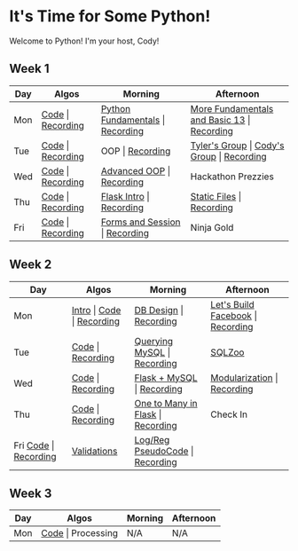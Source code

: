 # It's Time for Some Python!

Welcome to Python! I'm your host, Cody!

## Week 1
 Day | Algos | Morning | Afternoon
 --- | --- | --- | ---
Mon | [Code](https://github.com/StevenCThaller/August_Python_21/blob/main/Algos/W1/D1.js) &#124; [Recording](https://youtu.be/OoiHeWw9Tmc)  | [Python Fundamentals](https://github.com/StevenCThaller/August_Python_21/tree/main/W1/D1/01_Python_Fundamentals) &#124; [Recording](https://youtu.be/lE7igmiMvL4) | [More Fundamentals and Basic 13](https://github.com/StevenCThaller/August_Python_21/tree/main/W1/D1/02_Strings_Dictionaries) &#124; [Recording](https://youtu.be/HuTnrYDxV8g)
Tue | [Code](https://github.com/StevenCThaller/August_Python_21/blob/main/Algos/W1/D2.js) &#124; [Recording](https://youtu.be/-xb0Ntq6bWE) | OOP &#124; [Recording](https://youtu.be/RvnNvmjE3dU) | [Tyler's Group](https://youtu.be/BRUGH7WFPeE) &#124; [Cody's Group](https://github.com/StevenCThaller/August_Python_21/blob/main/W1/D2/02_Lets_Make_A_Wizard/01_Class_Exercise.py) &#124; [Recording](https://youtu.be/JQgAQVpnzyQ)
Wed | [Code](https://github.com/StevenCThaller/August_Python_21/blob/main/Algos/W1/D3.js) &#124; [Recording](https://youtu.be/2TKKUAOP_qk) | [Advanced OOP](https://github.com/StevenCThaller/August_Python_21/blob/main/W1/D3/01_Advanced_OOP) &#124; [Recording](https://youtu.be/tD55y0R8ynA) | Hackathon Prezzies
Thu | [Code](https://github.com/StevenCThaller/August_Python_21/blob/main/Algos/W1/D4.js) &#124; [Recording](https://youtu.be/tQX6gShko6k) | [Flask Intro](https://github.com/StevenCThaller/August_Python_21/blob/main/W1/D4/01_Flask) &#124; [Recording](https://youtu.be/0NQ7I8WrrBw) | [Static Files](https://github.com/StevenCThaller/August_Python_21/blob/main/W1/D4/02_Static_Files) &#124; [Recording](https://youtu.be/RoFGz645CvI)
Fri | [Code](https://github.com/StevenCThaller/August_Python_21/blob/main/Algos/W1/D5.js) &#124; [Recording](https://youtu.be/SvOqUVQ8sbE) | [Forms and Session](https://github.com/StevenCThaller/August_Python_21/blob/main/W1/D5/01_Post_Redirect_Session) &#124; [Recording](https://youtu.be/trNvW2baExI) | Ninja Gold


## Week 2
 Day | Algos | Morning | Afternoon
 --- | --- | --- | ---
Mon | [Intro](https://github.com/StevenCThaller/August_Python_21/blob/main/Algos/W2/D1_Intro.md) &#124; [Code](https://github.com/StevenCThaller/August_Python_21/blob/main/Algos/W2/D1.js) &#124; [Recording](https://youtu.be/Fv1H1dnYLKM) | [DB Design](https://github.com/StevenCThaller/August_Python_21/blob/main/W2/D1/01_Database_Design) &#124; [Recording](https://youtu.be/dWQXf6z0S5s) | [Let's Build Facebook](https://github.com/StevenCThaller/August_Python_21/blob/main/W2/D1/02_Lets_Make_a_Database) &#124; [Recording](https://youtu.be/zJdMsX71QeM)
Tue | [Code](https://github.com/StevenCThaller/August_Python_21/blob/main/Algos/W2/D2.js) &#124; [Recording](https://youtu.be/ScqpgznjQlg) | [Querying MySQL](https://github.com/StevenCThaller/August_Python_21/blob/main/W2/D2/01_Querying_SQL) &#124; [Recording](https://youtu.be/sjmrnHXUPoI) | [SQLZoo](https://youtu.be/6OL6-8y-r6k)
Wed | [Code](https://github.com/StevenCThaller/August_Python_21/blob/main/Algos/W2/D3.js) &#124; [Recording](https://youtu.be/z4g2dhqlDRs) | [Flask + MySQL](https://github.com/StevenCThaller/August_Python_21/blob/main/W2/D3/01_Flask_And_MySQL.md) &#124; [Recording](https://youtu.be/M_cAsu8DFSE) | [Modularization](https://github.com/StevenCThaller/August_Python_21/blob/main/W2/D3/02_Modularization.md) &#124; [Recording](https://youtu.be/4_5DjF0GOM8)
Thu | [Code](https://github.com/StevenCThaller/August_Python_21/blob/main/Algos/W2/D4.js) &#124; [Recording](https://youtu.be/4G-u063s8j8) | [One to Many in Flask](https://github.com/StevenCThaller/August_Python_21/blob/main/W2/D4/01_One_To_Many_In_Flask) &#124; [Recording](https://youtu.be/9btt4R_oo1k) | Check In
Fri [Code](https://github.com/StevenCThaller/August_Python_21/blob/main/Algos/W2/D5.js) &#124; [Recording](https://youtu.be/sURCjb5qpN8) | [Validations](https://youtu.be/UWS_7f5SYYY) | [Log/Reg PseudoCode](https://github.com/StevenCThaller/August_Python_21/blob/main/W2/D5/02_Log_Reg_Pseudo) &#124; [Recording](https://youtu.be/cYAEuhLTa7o)

## Week 3
 Day | Algos | Morning | Afternoon
 --- | --- | --- | ---
 Mon | [Code](https://github.com/StevenCThaller/August_Python_21/blob/main/Algos/W3/D1.js) &#124; Processing | N/A | N/A